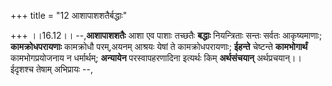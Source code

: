 +++
title = "12 आशापाशशतैर्बद्धाः"

+++
।।16.12।। --,**आशापाशशतैः** आशा एव पाशाः तच्छतैः **बद्धाः** नियन्त्रिताः
सन्तः सर्वतः आकृष्यमाणाः; **कामक्रोधपरायणाः** कामक्रोधौ परम्,अयनम्
आश्रयः येषां ते कामक्रोधपरायणाः; **ईहन्ते** चेष्टन्ते **कामभोगार्थं**
कामभोगप्रयोजनाय न धर्मार्थम्; **अन्यायेन** परस्वापहरणादिना इत्यर्थः किम्
**अर्थसंचयान्** अर्थप्रचयान्।। ईदृशश्च तेषाम् अभिप्रायः --,
